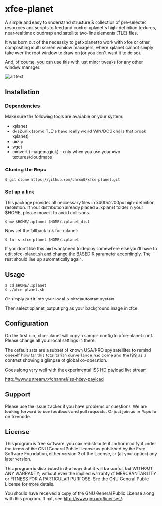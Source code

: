 # xfce-planet

A simple and easy to understand structure & collection of pre-selected resources
and scripts to feed and control xplanet's high-definition textures, near-realtime
cloudmap and satellite two-line elements (TLE) files.

It was born out of the necessity to get xplanet to work with xfce or other
compositing multi screen window managers, where xplanet cannot simply take
over the root window to draw on (or you don't want it to do so).

And, of course, you can use this with just minor tweaks for any other window manager.

![alt text](https://raw.githubusercontent.com/chron0/xfce-planet/master/example_output.jpg "Example output")



## Installation

### Dependencies

Make sure the following tools are available on your system:

* xplanet
* dos2unix (some TLE's have really weird WIN/DOS chars that break xplanet)
* unzip
* wget
* convert (imagemagick) - only when you use your own textures/cloudmaps

### Cloning the Repo

    $ git clone https://github.com/chron0/xfce-planet.git

### Set up a link

This package provides all neccessary files in 5400x2700px high-definition
resolution. If your distribution already placed a .xplanet folder in your
$HOME, please move it to avoid collisions.

    $ mv $HOME/.xplanet $HOME/.xplanet_dist

Now set the fallback link for xplanet:

    $ ln -s xfce-planet $HOME/.xplanet

If you don't like this and want/need to deploy somewhere else you'll have to
edit xfce-planet.sh and change the BASEDIR parameter accordingly. The rest
should line up automatically again.

## Usage

    $ cd $HOME/.xplanet
    $ ./xfce-planet.sh

Or simply put it into your local .xinitrc/autostart system

Then select xplanet_output.png as your background image in xfce.

## Configuration

On the first run, xfce-planet will copy a sample config to xfce-planet.conf.
Please change all your local settings in there.


The default sats are a subset of known USA/NRO spy satellites to remind
oneself how far this totalitarian surveillance has come and the ISS
as a contrast showing a glimpse of global co-operation.

Goes along very well with the experimental ISS HD payload live stream:

http://www.ustream.tv/channel/iss-hdev-payload

## Support

Please use the issue tracker if you have problems or questions. We are looking
forward to see feedback and pull requests. Or just join us in #apollo on freenode.

## License

This program is free software: you can redistribute it and/or modify
it under the terms of the GNU General Public License as published by
the Free Software Foundation, either version 3 of the License, or
(at your option) any later version.

This program is distributed in the hope that it will be useful,
but WITHOUT ANY WARRANTY; without even the implied warranty of
MERCHANTABILITY or FITNESS FOR A PARTICULAR PURPOSE.  See the
GNU General Public License for more details.

You should have received a copy of the GNU General Public License
along with this program.  If not, see <http://www.gnu.org/licenses/>.
